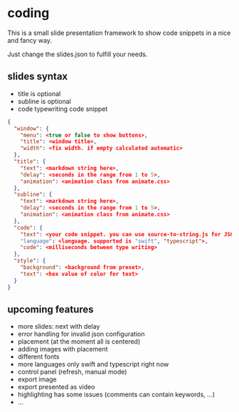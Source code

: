# coding

This is a small slide presentation framework to show code snippets in 
a nice and fancy way.

Just change the slides.json to fulfill your needs.

## slides syntax

- title is optional
- subline is optional
- code typewriting code snippet

```json
{
  "window": {
    "menu": <true or false to show buttons>,
    "title": <window title>,
    "width": <fix width. if empty calculated automatic>
  },
  "title": {
    "text": <markdown string here>,
    "delay": <seconds in the range from 1 to 5>,
    "animation": <animation class from animate.css>
  },
  "subline": {
    "text": <markdown string here>,
    "delay": <seconds in the range from 1 to 5>,
    "animation": <animation class from animate.css>
  },
  "code": {
    "text": <your code snippet. you can use source-to-string.js for JSON string>
    "language": <language. supported is "swift", "typescript">,
    "code": <milliseconds between type writing>
  },
  "style": {
    "background": <background from preset>,
    "text": <hex value of color for text>
  }
}
```

## upcoming features 

- more slides: next with delay
- error handling for invalid json configuration
- placement (at the moment all is centered)
- adding images with placement
- different fonts
- more languages only swift and typescript right now
- control panel (refresh, manual mode)
- export image
- export presented as video
- highlighting has some issues (comments can contain keywords, ...)
- ...